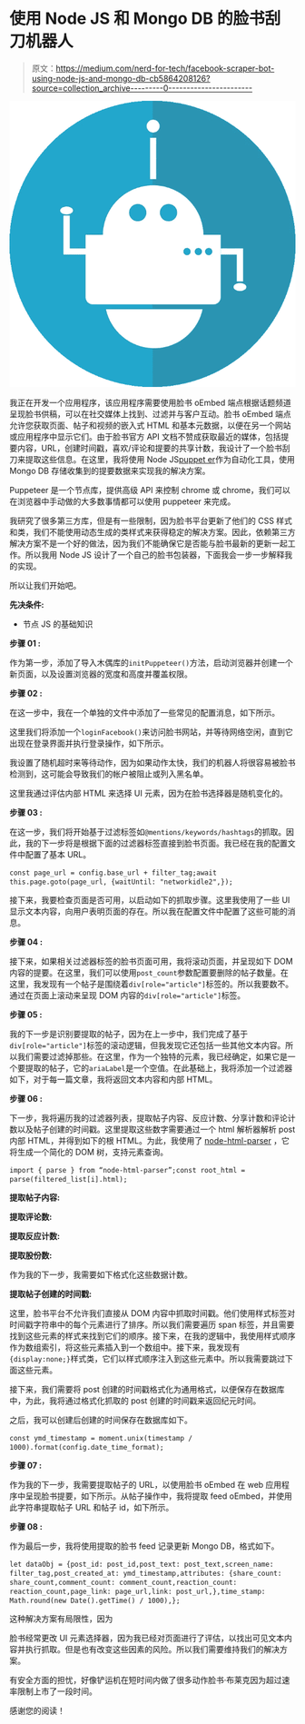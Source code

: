 # 使用 Node JS 和 Mongo DB 的脸书刮刀机器人

> 原文：<https://medium.com/nerd-for-tech/facebook-scraper-bot-using-node-js-and-mongo-db-cb5864208126?source=collection_archive---------0----------------------->

![](img/9c34ae1606e414e69b2a2349b165ad18.png)

我正在开发一个应用程序，该应用程序需要使用脸书 oEmbed 端点根据话题频道呈现脸书供稿，可以在社交媒体上找到、过滤并与客户互动。脸书 oEmbed 端点允许您获取页面、帖子和视频的嵌入式 HTML 和基本元数据，以便在另一个网站或应用程序中显示它们。由于脸书官方 API 文档不赞成获取最近的媒体，包括提要内容，URL，创建时间戳，喜欢/评论和提要的共享计数，我设计了一个脸书刮刀来提取这些信息。在这里，我将使用 Node JS[puppet er](https://www.npmjs.com/package/puppeteer)作为自动化工具，使用 Mongo DB 存储收集到的提要数据来实现我的解决方案。

Puppeteer 是一个节点库，提供高级 API 来控制 chrome 或 chrome，我们可以在浏览器中手动做的大多数事情都可以使用 puppeteer 来完成。

我研究了很多第三方库，但是有一些限制，因为脸书平台更新了他们的 CSS 样式和类，我们不能使用动态生成的类样式来获得稳定的解决方案。因此，依赖第三方解决方案不是一个好的做法，因为我们不能确保它是否能与脸书最新的更新一起工作。所以我用 Node JS 设计了一个自己的脸书包装器，下面我会一步一步解释我的实现。

所以让我们开始吧。

**先决条件:**

*   节点 JS 的基础知识

**步骤 01 :**

作为第一步，添加了导入木偶库的`initPuppeteer()`方法，启动浏览器并创建一个新页面，以及设置浏览器的宽度和高度并覆盖权限。

**步骤 02 :**

在这一步中，我在一个单独的文件中添加了一些常见的配置消息，如下所示。

这里我们将添加一个`loginFacebook()`来访问脸书网站，并等待网络空闲，直到它出现在登录界面并执行登录操作，如下所示。

我设置了随机超时来等待动作，因为如果动作太快，我们的机器人将很容易被脸书检测到，这可能会导致我们的帐户被阻止或列入黑名单。

这里我通过评估内部 HTML 来选择 UI 元素，因为在脸书选择器是随机变化的。

**步骤 03 :**

在这一步，我们将开始基于过滤标签如`@mentions/keywords/hashtags`的抓取。因此，我的下一步将是根据下面的过滤器标签直接到脸书页面。我已经在我的配置文件中配置了基本 URL。

```
const page_url = config.base_url + filter_tag;await this.page.goto(page_url, {waitUntil: "networkidle2",});
```

接下来，我要检查页面是否可用，以启动如下的抓取步骤。这里我使用了一些 UI 显示文本内容，向用户表明页面的存在。所以我在配置文件中配置了这些可能的消息。

**步骤 04 :**

接下来，如果相关过滤器标签的脸书页面可用，我将滚动页面，并呈现如下 DOM 内容的提要。在这里，我们可以使用`post_count`参数配置要删除的帖子数量。在这里，我发现有一个帖子是围绕着`div[role="article"]`标签的。所以我要数不。通过在页面上滚动来呈现 DOM 内容的`div[role="article"]`标签。

**步骤 05 :**

我的下一步是识别要提取的帖子，因为在上一步中，我们完成了基于`div[role="article"]`标签的滚动逻辑，但我发现它还包括一些其他文本内容。所以我们需要过滤掉那些。在这里，作为一个独特的元素，我已经确定，如果它是一个要提取的帖子，它的`ariaLabel`是一个空值。在此基础上，我将添加一个过滤器如下，对于每一篇文章，我将返回文本内容和内部 HTML。

**步骤 06 :**

下一步，我将遍历我的过滤器列表，提取帖子内容、反应计数、分享计数和评论计数以及帖子创建的时间戳。这里提取这些数字需要通过一个 html 解析器解析 post 内部 HTML，并得到如下的根 HTML。为此，我使用了 [node-html-parser](https://www.npmjs.com/package/node-html-parser) ，它将生成一个简化的 DOM 树，支持元素查询。

```
import { parse } from “node-html-parser”;const root_html = parse(filtered_list[i].html);
```

**提取帖子内容:**

**提取评论数:**

**提取反应计数:**

**提取股份数:**

作为我的下一步，我需要如下格式化这些数据计数。

**提取帖子创建的时间戳:**

这里，脸书平台不允许我们直接从 DOM 内容中抓取时间戳。他们使用样式标签对时间戳字符串中的每个元素进行了排序。所以我们需要遍历 span 标签，并且需要找到这些元素的样式来找到它们的顺序。接下来，在我的逻辑中，我使用样式顺序作为数组索引，将这些元素插入到一个数组中。接下来，我发现有`{display:none;}`样式类，它们以样式顺序注入到这些元素中。所以我需要跳过下面这些元素。

接下来，我们需要将 post 创建的时间戳格式化为通用格式，以便保存在数据库中，为此，我将通过格式化抓取的 post 创建的时间戳来返回纪元时间。

之后，我可以创建后创建的时间保存在数据库如下。

```
const ymd_timestamp = moment.unix(timestamp / 1000).format(config.date_time_format);
```

**步骤 07 :**

作为我的下一步，我需要提取帖子的 URL，以使用脸书 oEmbed 在 web 应用程序中呈现脸书提要，如下所示。从帖子操作中，我将提取 feed oEmbed，并使用此字符串提取帖子 URL 和帖子 id，如下所示。

**步骤 08 :**

作为最后一步，我将使用提取的脸书 feed 记录更新 Mongo DB，格式如下。

```
let dataObj = {post_id: post_id,post_text: post_text,screen_name: filter_tag,post_created_at: ymd_timestamp,attributes: {share_count: share_count,comment_count: comment_count,reaction_count: reaction_count,page_link: page_url,link: post_url,},time_stamp: Math.round(new Date().getTime() / 1000),};
```

这种解决方案有局限性，因为

脸书经常更改 UI 元素选择器，因为我已经对页面进行了评估，以找出可见文本内容并执行抓取。但是也有改变这些因素的风险。所以我们需要维持我们的解决方案。

有安全方面的担忧，好像铲运机在短时间内做了很多动作脸书·布莱克因为超过速率限制上市了一段时间。

感谢您的阅读！
